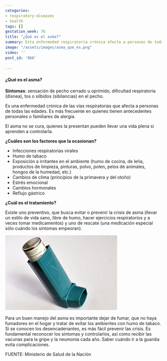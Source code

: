 ```yaml
---
categories:
- respiratory-diseases
- health
tags: []
gestation_week: 76
title: "¿Qué es el asma?"
summary: Esta enfermedad respiratoria crónica afecta a personas de todas las edades.
image: "/assets/images/asma_que_es.png"
video: ''
post_id: '066'

---
```

#### ¿Qué es el asma?

**Síntomas**: sensación de pecho cerrado u oprimido, dificultad respiratoria (disnea), tos o silbidos (sibilancias) en el pecho.

Es una enfermedad crónica de las vías respiratorias que afecta a personas de todas las edades. Es más frecuente en quienes tienen antecedentes personales o familiares de alergia.

El asma no se cura, quienes la presentan pueden llevar una vida plena si aprenden a controlarla.

**¿Cuáles son los factores que la ocasionan?**

* Infecciones respiratorias virales
* Humo de tabaco
* Exposición a irritantes en el ambiente (humo de cocina, de leña, productos de limpieza, pinturas, polvo, polen, pelos de animales, hongos de la humedad, etc.)
* Cambios de clima (principios de la primavera y del otoño)
* Estrés emocional
* Cambios hormonales
* Reflujo gástrico

**¿Cuál es el tratamiento?**

Existe uno preventivo, que busca evitar o prevenir la crisis de asma (llevar un estilo de vida sano, libre de humo, hacer ejercicios respiratorios y a veces tomar medicamentos) y uno de rescate (una medicación especial sólo cuándo los síntomas empeoran).

![](/assets/images/066_image.jpg)

Para un buen manejo del asma es importante dejar de fumar, que no haya fumadores en el hogar y tratar de evitar los ambientes con humo de tabaco. Si se conocen los desencadenantes, es más fácil prevenir las crisis. Es fundamental reconocer los síntomas y controlarlos, así como recibir las vacunas para la gripe y la neumonía cada año. Saber cuándo ir a la guardia evita complicaciones.

FUENTE: Ministerio de Salud de la Nación